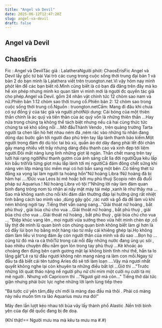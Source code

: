```yaml
---
title: "Angel và Devil"
date: 2025-06-12T12:47:20Z
slug: angel-va-devil
draft: false
---
```


## Angel và Devil

## ChaosEris

Fic : Angel và DevilTác giả : LalatheraNgười phót: ChaosErisFic Angel và Devil lấy gốc từ bài Vai trò các cung trong cuộc sống thời trung đại bản 1 và bản 2 do bạn mình là Lalathera viết trên truongton.net.Vì vậy hôm nay mình phót lên để các bạn biết rõ.Mình cũng biết là có bạn đã đăng trên đây mà ko hề xin phép nhưng mình ko quan tâm vì mình mới là người đc quyền tác giả cho phép.Angel và Devil. gồm 24 nhân vật chính tức 12 chòm sao nam và nữ.Phiên bản 1:12 chòm sao thời trung cổ.Phiên bản 2: 12 chòm sao trong cuộc sống thời trung cổ.Nguồn : truongton.netCấm: Mang đi đâu khi chưa có sự đồng ý của tác giả và người phótNội dung: Cái bóng của một thiên thần chính là ác quỷ và tiền thân của ác quỷ vốn là những thiên thần ...Hay nửa trong chúng ta không thể tách biệt nhưng nếu cả hai cùng thức tức chúng ta sẽ khó sống nỗi ...Mở đầuThành Vendo , trên quảng trường Tarta người ta chen lấn hò hét nhau ném đá ,ném rác vào những tù nhân đang dõng dạc bước gần tới người đao phủ trên tay lấp lánh thanh bảo kiếm.Một người trong đám đó dù tóc tai bù xù, quần áo dơ dây đang phải lết đôi chân gầy mang nhiều vết trầy nhưng dáng điệu thanh cao và xinh đẹp tới liệm người.Đôi mắt nàng lung linh những giọt lệ ngàn.
 Thần chết mang trên tay lưỡi hái rạng ngờiNhư thanh gươm của ánh sáng cắt lìa đời ngườiQụa kêu lấp kín bầu trờiVà từng giọt máu lấp lánh tới mị ngườiCả đám đông chết sững khi nàng vén lớp màng tóc mềm mại có hơi bần sang một bên .Có tiếng thét từ đằng xa vọng lại làm người ta hoàng hồn"Nữ hoàng Libra !Nữ hoàng đã bị hãm hại ....!Đức vua Leos bị mê hoặc bởi mụ phù thuỷ Scopio nên đã đuổi pháp sư Aquarius ! Nữ hoàng Libra vô tội !"Những lời này làm đám quan binh đang trông nom tù nhân ai nấy mặt mày tái mép ,xanh lè như thây ma ... Sao mà không xanh cho nỗi khi đám dân thường đáp lại hưởng ứng rất nhiệt tình bằng cách lao mình vào ,dùng gậy gộc ,rác rưới và gỗ đá để làm vũ khí ném không ngơi tay .Tiếng thét vẫn oang oang..."Giải thoát nữ hoàng , bắt phù thuỷ , giải bùa chú cho vua ...Giải thoát nữ hoàng , bắt phù thuỷ , giải bùa chú cho vua ...Giải thoát nữ hoàng , bắt phù thuỷ , giải bùa chú cho vua ... "Điệp khúc vang lên , mọi người vừa sướng theo vừa hết mình chèn ép ,cố lấy thịt đè mình lũ quan binh còn chúng quan binh không biết làm gì hơn là cố đẩy lùi bọn họ bằng một hàng rào từ mấy cái khiêng ghép lại.Họ không dám làm liều vì trong đám ấy còn người thân của mình và dù sao ...Bọn họ ... cũng từ đó mà ra cả thôiTừ trong cái nồi đầy những nước đang ùng ục sôi , bao nhiêu chuyện đều nằm gọn lỏn trong tay phù thuỷ ...Kẻ khoác áo choàng đen đứng bên cạnh gương mặt lại không bình tĩnh như thế, hắn ta lo lắng gắt"Lẽ ra từ đầu ngươi không nên mang nàng ra làm con mồi.Ngay từ đầu ta đã biết cái tên tướng Aries đó sẽ tới làm loạn ....Vậy mà ngươi nhất quyết không nghe lại còn khuyên ta những điều bất lợi ...Giờ thì ..."Trước những lời quát tháo nặng nề người phụ nữ chỉ mỉm một cười nụ cười tà mị mê người . Nhưng với Capricorn thì ..."Ngươi giờ mà còn..."
Tiếng thở dài tức giận nhưng phải bức lực nghe những lời lạnh lùng tiếp theo 
 
"Bá tước cứ yên tâm,đây chí mới là màng dạo đầu mà thôi . Phải có màng này nếu muốn tìm ra lão Aquarius mưu ma đó!"
 
Mây đen lần lượt kéo nhau tới bủa vây lấy thành phố Alastic .Nền trời bình yên của đại đế quốc đang bị đe doạ.
 
(Khỉ thật!== Người mưu ma mà kêu ta mưu ma #.#)
